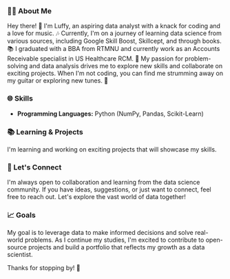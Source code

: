 ### 👨‍💻 About Me

Hey there! 👋 I'm Luffy, an aspiring data analyst with a knack for coding and a love for music. 🎶 Currently, I'm on a journey of learning data science from various sources, including Google Skill Boost, Skillcept, and through books. 📚 I graduated with a BBA from RTMNU and currently work as an Accounts Receivable specialist in US Healthcare RCM. 💼 My passion for problem-solving and data analysis drives me to explore new skills and collaborate on exciting projects. When I'm not coding, you can find me strumming away on my guitar or exploring new tunes. 🎸


### 🌐 Skills

- **Programming Languages:** Python (NumPy, Pandas, Scikit-Learn)
<!-- - **Data Manipulation & Analysis:** SQL, Excel, Data Cleaning
- **Machine Learning:** Regression, Classification, Clustering, Feature Engineering
- **Visualization:** Matplotlib, Seaborn, Tableau
- **Tools & Platforms:** Jupyter Notebooks, Git, GitHub  -->

### 📚 Learning & Projects

I'm <!--constantly--> learning and working on exciting projects that will showcase my skills. <!--From predicting house prices to analyzing customer behavior, each project is a step forward in my data science journey. Check out my repositories to see what I'm currently exploring! -->

### 🤝 Let's Connect

I'm always open to collaboration and learning from the data science community. If you have ideas, suggestions, or just want to connect, feel free to reach out. Let's explore the vast world of data together!

### 📈 Goals

My goal is to leverage data to make informed decisions and solve real-world problems. As I continue my studies, I'm excited to contribute to open-source projects and build a portfolio that reflects my growth as a data scientist.

Thanks for stopping by! 🚀
